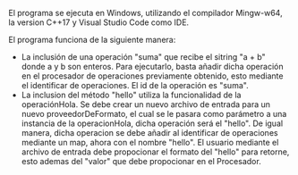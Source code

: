 El programa se ejecuta en Windows, utilizando el compilador Mingw-w64, la version C++17 y Visual Studio Code como IDE.

El programa funciona de la siguiente manera:
  - La inclusión de una operación "suma" que recibe el sitring "a + b" donde a y b son enteros. Para ejecutarlo, basta añadir dicha operación en el procesador de operaciones previamente obtenido, esto mediante el identificar de operaciones. El id de la operación es "suma".
  - La inclusion del método "hello" utiliza la funcionalidad de la operaciónHola. Se debe crear un nuevo archivo de entrada para un nuevo proveedorDeFormato, el cual se le pasara como parámetro a una instancia de la operacionHola, dicha operación será el "hello". De igual manera, dicha operacion se debe añadir al identificar de operaciones mediante un map, ahora con el nombre "hello". El usuario mediante el archivo de entrada debe propocionar el formato del "hello" para retorne, esto ademas del "valor" que debe propocionar en el Procesador.
